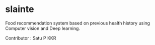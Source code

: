 # slainte

Food recommendation system based on previous health history using Computer vision and Deep learning.

Contributor : 
             Satu
             P
             KKR
